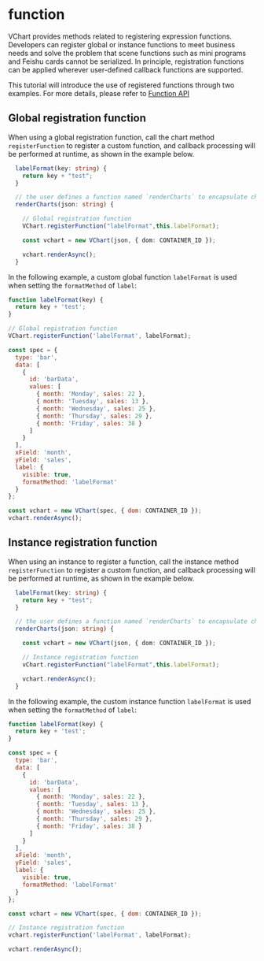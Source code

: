 # function

VChart provides methods related to registering expression functions. Developers can register global or instance functions to meet business needs and solve the problem that scene functions such as mini programs and Feishu cards cannot be serialized. In principle, registration functions can be applied wherever user-defined callback functions are supported.

This tutorial will introduce the use of registered functions through two examples. For more details, please refer to [Function API](../../../api/API/function)

## Global registration function

When using a global registration function, call the chart method `registerFunction` to register a custom function, and callback processing will be performed at runtime, as shown in the example below.

```ts
  labelFormat(key: string) {
    return key + "test";
  }

  // the user defines a function named `renderCharts` to encapsulate chart rendering
  renderCharts(json: string) {

    // Global registration function
    VChart.registerFunction("labelFormat",this.labelFormat);

    const vchart = new VChart(json, { dom: CONTAINER_ID });

    vchart.renderAsync();
  }
```

In the following example, a custom global function `labelFormat` is used when setting the `formatMethod` of `label`:

```javascript livedemo
function labelFormat(key) {
  return key + 'test';
}

// Global registration function
VChart.registerFunction('labelFormat', labelFormat);

const spec = {
  type: 'bar',
  data: [
    {
      id: 'barData',
      values: [
        { month: 'Monday', sales: 22 },
        { month: 'Tuesday', sales: 13 },
        { month: 'Wednesday', sales: 25 },
        { month: 'Thursday', sales: 29 },
        { month: 'Friday', sales: 38 }
      ]
    }
  ],
  xField: 'month',
  yField: 'sales',
  label: {
    visible: true,
    formatMethod: 'labelFormat'
  }
};

const vchart = new VChart(spec, { dom: CONTAINER_ID });
vchart.renderAsync();
```

## Instance registration function

When using an instance to register a function, call the instance method `registerFunction` to register a custom function, and callback processing will be performed at runtime, as shown in the example below.

```ts
  labelFormat(key: string) {
    return key + "test";
  }

  // the user defines a function named `renderCharts` to encapsulate chart rendering
  renderCharts(json: string) {

    const vchart = new VChart(json, { dom: CONTAINER_ID });

    // Instance registration function
    vChart.registerFunction("labelFormat",this.labelFormat);

    vchart.renderAsync();
  }
```

In the following example, the custom instance function `labelFormat` is used when setting the `formatMethod` of `label`:

```javascript livedemo
function labelFormat(key) {
  return key + 'test';
}

const spec = {
  type: 'bar',
  data: [
    {
      id: 'barData',
      values: [
        { month: 'Monday', sales: 22 },
        { month: 'Tuesday', sales: 13 },
        { month: 'Wednesday', sales: 25 },
        { month: 'Thursday', sales: 29 },
        { month: 'Friday', sales: 38 }
      ]
    }
  ],
  xField: 'month',
  yField: 'sales',
  label: {
    visible: true,
    formatMethod: 'labelFormat'
  }
};

const vchart = new VChart(spec, { dom: CONTAINER_ID });

// Instance registration function
vchart.registerFunction('labelFormat', labelFormat);

vchart.renderAsync();
```
